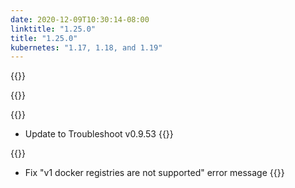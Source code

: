 ```yaml
---
date: 2020-12-09T10:30:14-08:00
linktitle: "1.25.0"
title: "1.25.0"
kubernetes: "1.17, 1.18, and 1.19"
---
```


{{<features>}}

{{</features>}}

{{<changes>}}
* Update to Troubleshoot v0.9.53
{{</changes>}}

{{<fixes>}}
* Fix "v1 docker registries are not supported" error message
{{</fixes>}}
